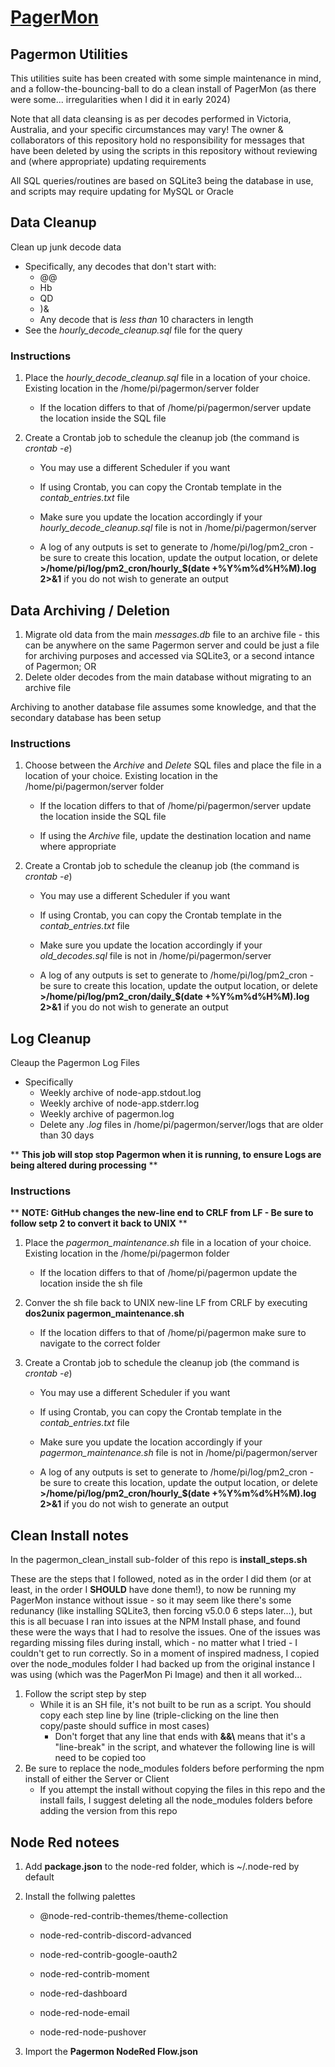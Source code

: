 # [PagerMon]([https://hrng.io/](https://github.com/pagermon/pagermon)https://github.com/pagermon/pagermon)
## Pagermon Utilities

This utilities suite has been created with some simple maintenance in mind, and a follow-the-bouncing-ball to do a clean install of PagerMon (as there were some... irregularities when I did it in early 2024)

Note that all data cleansing is as per decodes performed in Victoria, Australia, and your specific circumstances may vary! The owner & collaborators of this repository hold no responsibility for messages that have been deleted by using the scripts in this repository without reviewing and (where appropriate) updating requirements

All SQL queries/routines are based on SQLite3 being the database in use, and scripts may require updating for MySQL or Oracle

## Data Cleanup
Clean up junk decode data
* Specifically, any decodes that don't start with:
  * @@
  * Hb
  * QD
  * )&
  * Any decode that is _less than_ 10 characters in length
* See the _hourly_decode_cleanup.sql_ file for the query

### Instructions
1. Place the _hourly_decode_cleanup.sql_ file in a location of your choice. Existing location in the /home/pi/pagermon/server folder

    * If the location differs to that of /home/pi/pagermon/server update the location inside the SQL file

2. Create a Crontab job to schedule the cleanup job (the command is _crontab -e_)

    * You may use a different Scheduler if you want
  
    * If using Crontab, you can copy the Crontab template in the _contab_entries.txt_ file
  
    * Make sure you update the location accordingly if your _hourly_decode_cleanup.sql_ file is not in /home/pi/pagermon/server
  
    * A log of any outputs is set to generate to /home/pi/log/pm2_cron - be sure to create this location, update the output location, or delete **>/home/pi/log/pm2_cron/hourly_$(date +\%Y\%m\%d\%H\%M).log 2>&1** if you do not wish to generate an output
  

## Data Archiving / Deletion
1. Migrate old data from the main _messages.db_ file to an archive file - this can be anywhere on the same Pagermon server and could be just a file for archiving purposes and accessed via SQLite3, or a second intance of Pagermon; OR
2. Delete older decodes from the main database without migrating to an archive file
   
Archiving to another database file assumes some knowledge, and that the secondary database has been setup

### Instructions
1. Choose between the _Archive_ and _Delete_ SQL files and place the file in a location of your choice. Existing location in the /home/pi/pagermon/server folder

    * If the location differs to that of /home/pi/pagermon/server update the location inside the SQL file
  
    * If using the _Archive_ file, update the destination location and name where appropriate
  
2. Create a Crontab job to schedule the cleanup job (the command is _crontab -e_)
   
    * You may use a different Scheduler if you want
  
    * If using Crontab, you can copy the Crontab template in the _contab_entries.txt_ file
  
    * Make sure you update the location accordingly if your _old_decodes.sql_ file is not in /home/pi/pagermon/server
  
    * A log of any outputs is set to generate to /home/pi/log/pm2_cron - be sure to create this location, update the output location, or delete **>/home/pi/log/pm2_cron/daily_$(date +\%Y\%m\%d\%H\%M).log 2>&1** if you do not wish to generate an output
  

## Log Cleanup
Cleaup the Pagermon Log Files
* Specifically
  * Weekly archive of node-app.stdout.log
  * Weekly archive of node-app.stderr.log
  * Weekly archive of pagermon.log
  * Delete any _.log_ files in /home/pi/pagermon/server/logs that are older than 30 days

** **This job will stop stop Pagermon when it is running, to ensure Logs are being altered during processing** **


### Instructions
** **NOTE: GitHub changes the new-line end to CRLF from LF - Be sure to follow setp 2 to convert it back to UNIX** **
1. Place the _pagermon_maintenance.sh_ file in a location of your choice. Existing location in the /home/pi/pagermon folder

    * If the location differs to that of /home/pi/pagermon update the location inside the sh file
  
2. Conver the sh file back to UNIX new-line LF from CRLF by executing **dos2unix pagermon_maintenance.sh** 

    * If the location differs to that of /home/pi/pagermon make sure to navigate to the correct folder
	
3. Create a Crontab job to schedule the cleanup job (the command is _crontab -e_)
   
    * You may use a different Scheduler if you want
   
    * If using Crontab, you can copy the Crontab template in the _contab_entries.txt_ file
 
    * Make sure you update the location accordingly if your _pagermon_maintenance.sh_ file is not in /home/pi/pagermon/server
   
    * A log of any outputs is set to generate to /home/pi/log/pm2_cron - be sure to create this location, update the output location, or delete **>/home/pi/log/pm2_cron/hourly_$(date +\%Y\%m\%d\%H\%M).log 2>&1** if you do not wish to generate an output
   

## Clean Install notes
In the pagermon_clean_install sub-folder of this repo is **install_steps.sh**

These are the steps that I followed, noted as in the order I did them (or at least, in the order I **SHOULD** have done them!), to now be running my PagerMon instance without issue - so it may seem like there's some redunancy (like installing SQLite3, then forcing v5.0.0 6 steps later...), but this is all becuase I ran into issues at the NPM Install phase, and found these were the ways that I had to resolve the issues.
One of the issues was regarding missing files during install, which - no matter what I tried - I couldn't get to run correctly. So in a moment of inspired madness, I copied over the node_modules folder I had backed up from the original instance I was using (which was the PagerMon Pi Image) and then it all worked...

1. Follow the script step by step
    * While it is an SH file, it's not built to be run as a script. You should copy each step line by line (triple-clicking on the line then copy/paste should suffice in most cases)
    	* Don't forget that any line that ends with **&&\\** means that it's a "line-break" in the script, and whatever the following line is will need to be copied too
3. Be sure to replace the node_modules folders before performing the npm install of either the Server or Client
    * If you attempt the install without copying the files in this repo and the install fails, I suggest deleting all the node_modules folders before adding the version from this repo


## Node Red notees
1. Add **package.json** to the node-red folder, which is ~/.node-red by default
2. Install the follwing palettes

	* @node-red-contrib-themes/theme-collection
    
	* node-red-contrib-discord-advanced
    
	* node-red-contrib-google-oauth2
    
	* node-red-contrib-moment
    
	* node-red-dashboard
    
	* node-red-node-email
    
	* node-red-node-pushover

3. Import the **Pagermon NodeRed Flow.json**